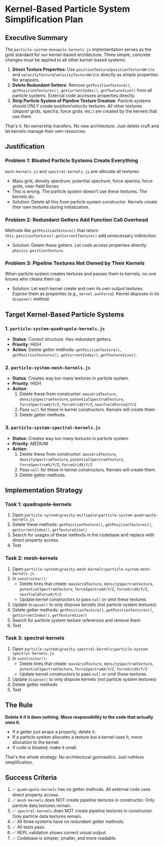 # Kernel-Based Particle System Simplification Plan

## Executive Summary

The `particle-system-monopole-kernels.js` implementation serves as the gold standard for our kernel-based architecture. Three simple, concrete changes must be applied to all other kernel-based systems:

1.  **Direct Texture Properties**: Use `positionTexture`/`positionTextureWrite` and `velocityTexture`/`velocityTextureWrite` directly as simple properties. No wrappers.
2.  **Delete Redundant Getters**: Remove `getPositionTexture()`, `getPositionTextures()`, `getCurrentIndex()`, `getTextureSize()` from all particle systems. External code accesses properties directly.
3.  **Strip Particle System of Pipeline Texture Creation**: Particle systems should ONLY create position/velocity textures. All other textures (deposit grids, spectra, force grids, etc.) are created by the kernels that use them.

That's it. No ownership transfers. No new architecture. Just delete cruft and let kernels manage their own resources.

## Justification

### Problem 1: Bloated Particle Systems Create Everything

`mesh-kernels.js` and `spectral-kernels.js` pre-allocate all textures:
- Mass grid, density spectrum, potential spectrum, force spectra, force grids, near-field forces
- This is wrong. The particle system doesn't use these textures. The kernels do.
- Solution: Delete all this from particle system constructor. Kernels create their own textures during initialization.

### Problem 2: Redundant Getters Add Function Call Overhead

Methods like `getPositionTexture()` that return `this.positionTextures?.getCurrentTexture()` add unnecessary indirection.
- Solution: Delete these getters. Let code access properties directly: `physics.positionTexture`.

### Problem 3: Pipeline Textures Not Owned by Their Kernels

When particle system creates textures and passes them to kernels, no one knows who cleans them up.
- Solution: Let each kernel create and own its own output textures. Expose them as properties (e.g., `kernel.outForce`). Kernel disposes in its `dispose()` method.

## Target Kernel-Based Particle Systems

### 1. **`particle-system-quadrupole-kernels.js`**

-   **Status**: Correct structure. Has redundant getters.
-   **Priority**: HIGH
-   **Action**: Delete getter methods: `getPositionTexture()`, `getPositionTextures()`, `getCurrentIndex()`, `getTextureSize()`.

### 2. **`particle-system-mesh-kernels.js`**

-   **Status**: Creates way too many textures in particle system.
-   **Priority**: HIGH
-   **Action**: 
    1. Delete these from constructor: `massGridTexture`, `densitySpectrumTexture`, `potentialSpectrumTexture`, `forceSpectrumX/Y/Z`, `forceGridX/Y/Z`, `nearFieldForceX/Y/Z`
    2. Pass `null` for these in kernel constructors. Kernels will create them.
    3. Delete getter methods.

### 3. **`particle-system-spectral-kernels.js`**

-   **Status**: Creates way too many textures in particle system.
-   **Priority**: MEDIUM
-   **Action**:
    1. Delete these from constructor: `massGridTexture`, `densitySpectrumTexture`, `potentialSpectrumTexture`, `forceSpectrumX/Y/Z`, `forceGridX/Y/Z`
    2. Pass `null` for these in kernel constructors. Kernels will create them.
    3. Delete getter methods.

## Implementation Strategy

### Task 1: quadrupole-kernels

1. Open `particle-system\gravity-multipole\particle-system-quadrupole-kernels.js`
2. Delete these methods: `getPositionTexture()`, `getPositionTextures()`, `getCurrentIndex()`, `getTextureSize()`
3. Search for usages of these methods in the codebase and replace with direct property access
4. Test

### Task 2: mesh-kernels

1. Open `particle-system\gravity-mesh-kernels\particle-system-mesh-kernels.js`
2. In `constructor()`:
   - Delete lines that create: `massGridTexture`, `densitySpectrumTexture`, `potentialSpectrumTexture`, `forceSpectrumX/Y/Z`, `forceGridX/Y/Z`, `nearFieldForceX/Y/Z`
   - Update kernel constructors to pass `null` or omit these textures
3. Update `dispose()` to only dispose kernels (not particle system textures)
4. Delete getter methods: `getPositionTexture()`, `getPositionTextures()`, `getCurrentIndex()`, `getTextureSize()`
5. Search for particle system texture references and remove them
6. Test

### Task 3: spectral-kernels

1. Open `particle-system\gravity-spectral-kernels\particle-system-spectral-kernels.js`
2. In `constructor()`:
   - Delete lines that create: `massGridTexture`, `densitySpectrumTexture`, `potentialSpectrumTexture`, `forceSpectrumX/Y/Z`, `forceGridX/Y/Z`
   - Update kernel constructors to pass `null` or omit these textures
3. Update `dispose()` to only dispose kernels (not particle system textures)
4. Delete getter methods
5. Test

## The Rule

**Delete it if it does nothing. Move responsibility to the code that actually uses it.**

- If a getter just wraps a property, delete it.
- If a particle system allocates a texture but a kernel uses it, move allocation to the kernel.
- If code is bloated, make it small.

That's the whole strategy. No architectural gymnastics. Just ruthless simplification.

## Success Criteria

1. ✅ `quadrupole-kernels` has no getter methods. All external code uses direct property access.
2. ✅ `mesh-kernels` does NOT create pipeline textures in constructor. Only particle data textures remain.
3. ✅ `spectral-kernels` does NOT create pipeline textures in constructor. Only particle data textures remain.
4. ✅ All three systems have no redundant getter methods.
5. ✅ All tests pass.
6. ✅ REPL validation shows correct visual output.
7. ✅ Codebase is simpler, smaller, and more readable.